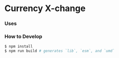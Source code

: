 Currency X-change
===============================

### Uses

### How to Develop

```zsh
$ npm install
$ npm run build # generates `lib`, `esm`, and `umd`
```
